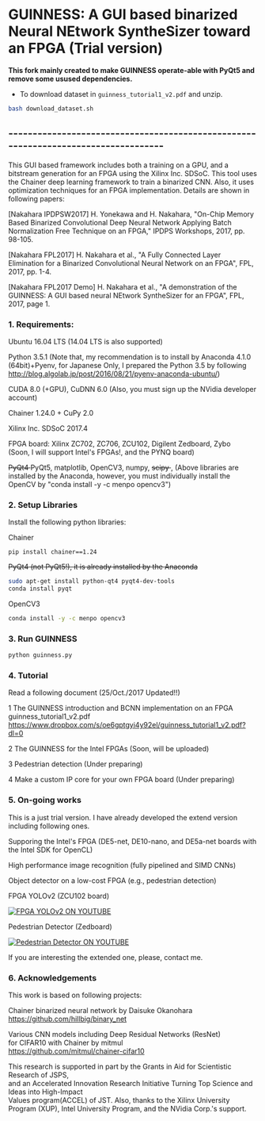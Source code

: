 # GUINNESS: A GUI based binarized Neural NEtwork SyntheSizer toward an FPGA (Trial version)

**This fork mainly created to make GUINNESS operate-able with PyQt5 and remove some usused dependencies.**
- To download dataset in `guinness_tutorial1_v2.pdf` and unzip.
```bash
bash download_dataset.sh
```

## -----------------------------------------------------------------------------------
This GUI based framework includes both a training on a GPU, and a bitstream generation for an FPGA using the Xilinx Inc. SDSoC. This tool uses the Chainer deep learning framework to train a binarized CNN. Also, it uses optimization techniques for an FPGA implementation. Details are shown in following papers:

[Nakahara IPDPSW2017] H. Yonekawa and H. Nakahara, "On-Chip Memory Based Binarized Convolutional Deep Neural Network Applying Batch Normalization Free Technique on an FPGA," IPDPS Workshops, 2017, pp. 98-105.  

[Nakahara FPL2017] H. Nakahara et al., "A Fully Connected Layer Elimination for a Binarized Convolutional Neural Network on an FPGA", FPL, 2017, pp. 1-4.

[Nakahara FPL2017 Demo] H. Nakahara et al., "A demonstration of the GUINNESS: A GUI based neural NEtwork SyntheSizer for an FPGA", FPL, 2017, page 1.

### 1. Requirements:

Ubuntu 16.04 LTS (14.04 LTS is also supported)  

Python 3.5.1
(Note that, my recommendation is to install by Anaconda 4.1.0 (64bit)+Pyenv,
 for Japanese Only, I prepared the Python 3.5 by following http://blog.algolab.jp/post/2016/08/21/pyenv-anaconda-ubuntu/)

CUDA 8.0 (+GPU), CuDNN 6.0
(Also, you must sign up the NVidia developer account)

Chainer 1.24.0 + CuPy 2.0

Xilinx Inc. SDSoC 2017.4

FPGA board: Xilinx ZC702, ZC706, ZCU102, Digilent Zedboard, Zybo  
(Soon, I will support Intel's FPGAs!, and the PYNQ board)  

<s> PyQt4 </s> PyQt5, matplotlib, OpenCV3, numpy, <s> scipy </s>,
(Above libraries are installed by the Anaconda, however, you must individually install the OpenCV by "conda install -y -c menpo opencv3")

### 2. Setup Libraries

 Install the following python libraries:

 Chainer 
```
pip install chainer==1.24
 ```
 <s>  PyQt4 (not PyQt5!), it is already installed by the Anaconda </s> 
```bash
sudo apt-get install python-qt4 pyqt4-dev-tools
conda install pyqt
 ```

 OpenCV3
```bash
conda install -y -c menpo opencv3
```
### 3. Run GUINNESS
```bash
python guinness.py
```
### 4. Tutorial

 Read a following document (25/Oct./2017 Updated!!)

 1 The GUINNESS introduction and BCNN implementation on an FPGA  
 guinness_tutorial1_v2.pdf <https://www.dropbox.com/s/oe6gptgyi4y92el/guinness_tutorial1_v2.pdf?dl=0>

 2 The GUINNESS for the Intel FPGAs (Soon, will be uploaded)
 
 3 Pedestrian detection (Under preparing)

 4 Make a custom IP core for your own FPGA board (Under preparing) 

### 5. On-going works
 This is a just trial version. I have already developed the extend version including following ones.
 
 Supporing the Intel's FPGA (DE5-net, DE10-nano, and DE5a-net boards with the Intel SDK for OpenCL)
 
 High performance image recognition (fully pipelined and SIMD CNNs)  
 
 Object detector on a low-cost FPGA (e.g., pedestrian detection)

FPGA YOLOv2 (ZCU102 board)

[![FPGA YOLOv2 ON YOUTUBE](http://img.youtube.com/vi/_iMboyu8iWc/0.jpg)](https://www.youtube.com/watch?v=_iMboyu8iWc&t=5s)

Pedestrian Detector (Zedboard)

[![Pedestrian Detector ON YOUTUBE](http://img.youtube.com/vi/X82PVBuAuuo/0.jpg)](https://www.youtube.com/watch?v=X82PVBuAuuo&list=FLIIfj2LoI2TVWF5wQkZHiHg)


 If you are interesting the extended one, please, contact me.

### 6. Acknowledgements
 This work is based on following projects:

 Chainer binarized neural network by Daisuke Okanohara  
 https://github.com/hillbig/binary_net

 Various CNN models including Deep Residual Networks (ResNet)   
  for CIFAR10 with Chainer by mitmul  
 https://github.com/mitmul/chainer-cifar10

 This research is supported in part by the Grants in Aid for Scientistic Research of JSPS,  
and an Accelerated Innovation Research Initiative Turning Top Science and Ideas into High-Impact  
Values program(ACCEL) of JST. Also, thanks to the Xilinx University Program (XUP), Intel University Program,
 and the NVidia Corp.'s support.

